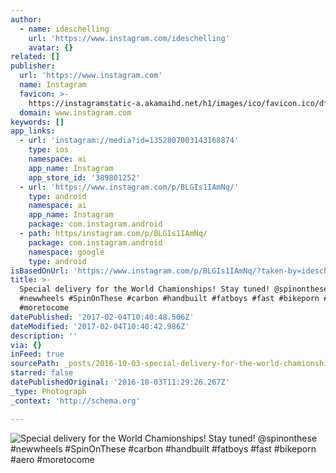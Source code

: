 ```yaml
---
author:
  - name: ideschelling
    url: 'https://www.instagram.com/ideschelling'
    avatar: {}
related: []
publisher:
  url: 'https://www.instagram.com'
  name: Instagram
  favicon: >-
    https://instagramstatic-a.akamaihd.net/h1/images/ico/favicon.ico/dfa85bb1fd63.ico
  domain: www.instagram.com
keywords: []
app_links:
  - url: 'instagram://media?id=1352807003143168874'
    type: ios
    namespace: ai
    app_name: Instagram
    app_store_id: '389801252'
  - url: 'https://www.instagram.com/p/BLGIs1IAmNq/'
    type: android
    namespace: ai
    app_name: Instagram
    package: com.instagram.android
  - path: https/instagram.com/p/BLGIs1IAmNq/
    package: com.instagram.android
    namespace: google
    type: android
isBasedOnUrl: 'https://www.instagram.com/p/BLGIs1IAmNq/?taken-by=ideschelling'
title: >-
  Special delivery for the World Chamionships! Stay tuned! @spinonthese
  #newwheels #SpinOnThese #carbon #handbuilt #fatboys #fast #bikeporn #aero
  #moretocome
datePublished: '2017-02-04T10:40:48.506Z'
dateModified: '2017-02-04T10:40:42.986Z'
description: ''
via: {}
inFeed: true
sourcePath: _posts/2016-10-03-special-delivery-for-the-world-chamionships-stay-tuned-sp.md
starred: false
datePublishedOriginal: '2016-10-03T11:29:26.267Z'
_type: Photograph
_context: 'http://schema.org'

---
```

![Special delivery for the World Chamionships! Stay tuned! @spinonthese #newwheels #SpinOnThese #carbon #handbuilt #fatboys #fast #bikeporn #aero #moretocome](https://scontent.cdninstagram.com/t51.2885-15/s640x640/sh0.08/e35/14583326_200929023667099_7174048238612250624_n.jpg?ig_cache_key=MTM1MjgwNzAwMzE0MzE2ODg3NA%3D%3D.2)